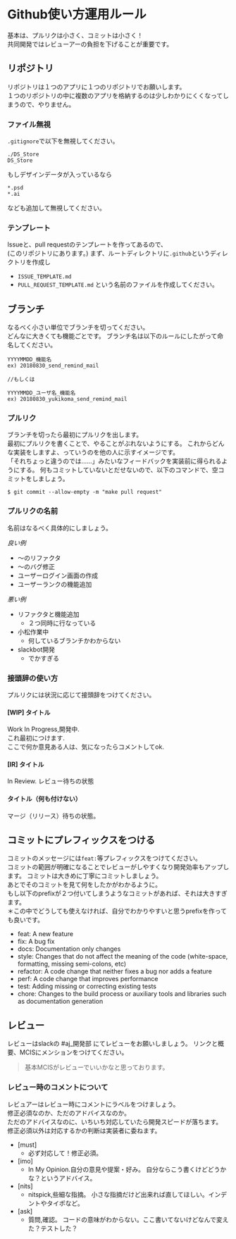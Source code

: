 # Github使い方運用ルール

基本は、プルリクは小さく、コミットは小さく！  
共同開発ではレビューアーの負担を下げることが重要です。


## リポジトリ
リポジトリは１つのアプリに１つのリポジトリでお願いします。  
１つのリポジトリの中に複数のアプリを格納するのは少しわかりにくくなってしまうので、やりません。  


### ファイル無視

`.gitignore`で以下を無視してください。

```
./DS_Store
DS_Store
```

もしデザインデータが入っているなら
```
*.psd
*.ai
```
なども追加して無視してください。

### テンプレート
Issueと、pull requestのテンプレートを作ってあるので、  
(このリポジトリにあります。)
まず、ルートディレクトリに`.github`というディレクトリを作成し
- `ISSUE_TEMPLATE.md`
- `PULL_REQUEST_TEMPLATE.md`
という名前のファイルを作成してください。

## ブランチ
なるべく小さい単位でブランチを切ってください。  
どんなに大きくても機能ごとです。
ブランチ名は以下のルールにしたがって命名してください。

```
YYYYMMDD_機能名
ex) 20180830_send_remind_mail

//もしくは

YYYYMMDD_ユーザ名_機能名
ex) 20180830_yukikoma_send_remind_mail
```


### プルリク
ブランチを切ったら最初にプルリクを出します。  
最初にプルリクを書くことで、やることがぶれないようにする。
これからどんな実装をしますよ、っていうのを他の人に示すイメージです。  
「それちょっと違うのでは……」みたいなフィードバックを実装前に得られるようにする。
何もコミットしていないとだせないので、以下のコマンドで、空コミットをしましょう。

```shell
$ git commit --allow-empty -m "make pull request"
```

### プルリクの名前
名前はなるべく具体的にしましょう。  

_良い例_  
- 〜のリファクタ
- 〜のバグ修正
- ユーザーログイン画面の作成
- ユーザーランクの機能追加

_悪い例_
- リファクタと機能追加
  - ２つ同時に行なっている
- 小松作業中
  - 何しているブランチかわからない
- slackbot開発
  - でかすぎる

### 接頭辞の使い方
プルリクには状況に応じて接頭辞をつけてください。

#### [WIP] タイトル
Work In Progress,開発中.  
これ最初につけます.  
ここで何か意見ある人は、気になったらコメントしてok.  

#### [IR] タイトル
In Review.
レビュー待ちの状態

#### タイトル（何も付けない）
マージ（リリース）待ちの状態。


## コミットにプレフィックスをつける
コミットのメッセージには`feat:`等プレフィックスをつけてください。  
コミットの範囲が明確になることでレビューがしやすくなり開発効率もアップします。
コミットは大きめに丁寧にコミットしましょう。  
あとでそのコミットを見て何をしたかがわかるように。  
もし以下のprefixが２つ付いてしまうようなコミットがあれば、それは大きすぎます。  
＊この中でどうしても使えなければ、自分でわかりやすいと思うprefixを作っても良いです。

- feat: A new feature
- fix: A bug fix
- docs: Documentation only changes
- style: Changes that do not affect the meaning of the code (white-space, formatting, missing semi-colons, etc)
- refactor: A code change that neither fixes a bug nor adds a feature
- perf: A code change that improves performance
- test: Adding missing or correcting existing tests
- chore: Changes to the build process or auxiliary tools and libraries such as documentation generation

## レビュー
レビューはslackの #aj_開発部 にてレビューをお願いしましょう。
リンクと概要、MCISにメンションをつけてください。
>  基本MCISがレビューでいいかなと思っております。

### レビュー時のコメントについて
レビュアーはレビュー時にコメントにラベルをつけましょう。  
修正必須なのか、ただのアドバイスなのか。  
ただのアドバイスなのに、いちいち対応していたら開発スピードが落ちます。  
修正必須以外は対応するかの判断は実装者に委ねます。  

- [must]
  - 必ず対応して！修正必須。
- [imo]  
  - In My Opinion.自分の意見や提案・好み。 自分ならこう書くけどどうかな？というアドバイス。
- [nits]
  - nitspick,些細な指摘。 小さな指摘だけど出来れば直してほしい。インデントやタイポなど。
- [ask]  
  - 質問,確認。 コードの意味がわからない。ここ書いてないけどなんで変えた？テストした？
